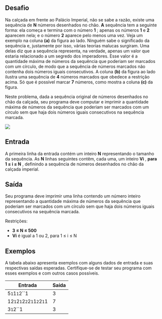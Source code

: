 ## Desafio

Na calçada em frente ao Palácio Imperial, não se sabe a razão, existe uma sequência de **N** números desenhados no chão. **A** sequência tem a seguinte forma: ela começa e termina com o número  **1** ; apenas os números **1** e **2** aparecem nela; e o número **2** aparece pelo menos uma vez. Veja um exemplo na coluna **(a)** da figura ao lado. Ninguém sabe o significado da sequência e, justamente por isso, várias teorias malucas surgiram. Uma delas diz que a sequência representa, na verdade, apenas um valor que estaria relacionado a um segredo dos imperadores. Esse valor é a quantidade máxima de números da sequência que poderiam ser marcados com um círculo, de modo que a sequência de números marcados não contenha dois números iguais consecutivos. A coluna **(b)** da figura ao lado ilustra uma sequência de **4** números marcados que obedece a restrição acima. Só que é possível marcar **7** números, como mostra a coluna **(c)** da figura.

Neste problema, dada a sequência original de números desenhados no chão da calçada, seu programa deve computar e imprimir a quantidade máxima de números da sequência que poderiam ser marcados com um círculo sem que haja dois números iguais consecutivos na sequência marcada.

![](https://resources.urionlinejudge.com.br/gallery/images/problems/UOJ_3035.png)

## Entrada

A primeira linha da entrada contém um inteiro **N** representando o tamanho da sequência. As **N** linhas seguintes contêm, cada uma, um inteiro **Vi** ,  **para 1 ≤ i ≤ N** , definindo a sequência de números desenhados no chão da calçada imperial.

## Saída

Seu programa deve imprimir uma linha contendo um número inteiro representando a quantidade máxima de números da sequência que poderiam ser marcados com um círculo sem que haja dois números iguais consecutivos na sequência marcada.

Restrições:

* **3 ≤ N ≤ 500**
* **Vi** é igual a 1 ou 2, para 1 ≤ i ≤ N

## Exemplos

A tabela abaixo apresenta exemplos com alguns dados de entrada e suas respectivas saídas esperadas. Certifique-se de testar seu programa com esses exemplos e com outros casos possíveis.

| **Entrada**                                                                                                          | **Saída** |
| -------------------------------------------------------------------------------------------------------------------------- | ---------------- |
| 5``1``1``1``2``1                                                                        | 3                |
| 12``1``2``1``2``2``2``1``1``2``2``1``1 | 7                |
| 3``1``2``1                                                                                            | 3                |

